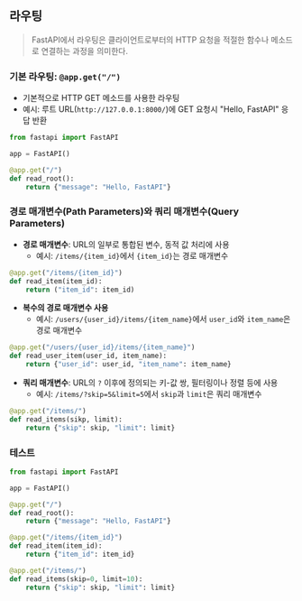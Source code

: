 ## 라우팅

> FastAPI에서 라우팅은 클라이언트로부터의 HTTP 요청을 적절한 함수나 메소드로 연결하는 과정을 의미한다.

### 기본 라우팅: `@app.get("/")`
- 기본적으로 HTTP GET 메소드를 사용한 라우팅
- 예시: 루트 URL(`http://127.0.0.1:8000/`)에 GET 요청시 "Hello, FastAPI" 응답 반환

```python
from fastapi import FastAPI

app = FastAPI()

@app.get("/")
def read_root():
    return {"message": "Hello, FastAPI"}
```

### 경로 매개변수(Path Parameters)와 쿼리 매개변수(Query Parameters)
- **경로 매개변수**: URL의 일부로 통합된 변수, 동적 값 처리에 사용
    * 예시: `/items/{item_id}`에서 `{item_id}`는 경로 매개변수

```python
@app.get("/items/{item_id}")
def read_item(item_id):
    return ("item_id": item_id)
```

- **복수의 경로 매개변수 사용**
    * 예시: `/users/{user_id}/items/{item_name}`에서 `user_id`와 `item_name`은 경로 매개변수

```python
@app.get("/users/{user_id}/items/{item_name}")
def read_user_item(user_id, item_name):
    return {"user_id": user_id, "item_name": item_name}
```

- **쿼리 매개변수**: URL의 `?` 이후에 정의되는 키-값 쌍, 필터링이나 정렬 등에 사용
    * 예시: `/items/?skip=5&limit=5`에서 `skip`과 `limit`은 쿼리 매개변수

```python
@app.get("/items/")
def read_items(sikp, limit):
    return {"skip": skip, "limit": limit}
```

### 테스트

```python
from fastapi import FastAPI

app = FastAPI()

@app.get("/")
def read_root():
    return {"message": "Hello, FastAPI"}

@app.get("/items/{item_id}")
def read_item(item_id):
    return {"item_id": item_id}

@app.get("/items/")
def read_items(skip=0, limit=10):
    return {"skip": skip, "limit": limit}
```
